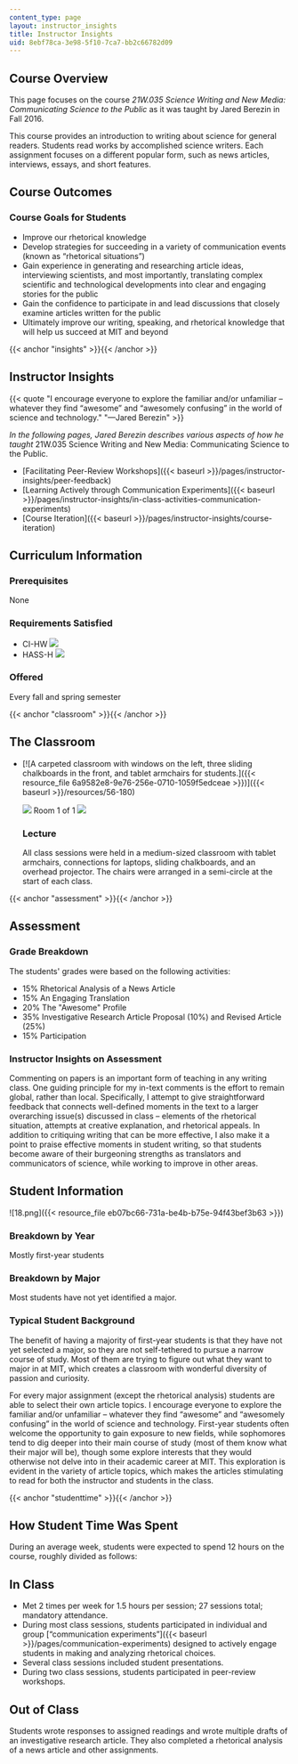 ```yaml
---
content_type: page
layout: instructor_insights
title: Instructor Insights
uid: 8ebf78ca-3e98-5f10-7ca7-bb2c66782d09
---
```


Course Overview
---------------

This page focuses on the course _21W.035 Science Writing and New Media: Communicating Science to the Public_ as it was taught by Jared Berezin in Fall 2016.

This course provides an introduction to writing about science for general readers. Students read works by accomplished science writers. Each assignment focuses on a different popular form, such as news articles, interviews, essays, and short features.

Course Outcomes
---------------

### Course Goals for Students

*   Improve our rhetorical knowledge
*   Develop strategies for succeeding in a variety of communication events (known as “rhetorical situations”)
*   Gain experience in generating and researching article ideas, interviewing scientists, and most importantly, translating complex scientific and technological developments into clear and engaging stories for the public
*   Gain the confidence to participate in and lead discussions that closely examine articles written for the public
*   Ultimately improve our writing, speaking, and rhetorical knowledge that will help us succeed at MIT and beyond

{{< anchor "insights" >}}{{< /anchor >}}

Instructor Insights
-------------------

{{< quote "I encourage everyone to explore the familiar and/or unfamiliar – whatever they find “awesome” and “awesomely confusing” in the world of science and technology." "—Jared Berezin" >}}

_In the following pages, Jared Berezin describes various aspects of how he taught_ 21W.035 Science Writing and New Media: Communicating Science to the Public.

*   [Facilitating Peer-Review Workshops]({{< baseurl >}}/pages/instructor-insights/peer-feedback)
*   [Learning Actively through Communication Experiments]({{< baseurl >}}/pages/instructor-insights/in-class-activities-communication-experiments)
*   [Course Iteration]({{< baseurl >}}/pages/instructor-insights/course-iteration)

Curriculum Information
----------------------

### Prerequisites

None

### Requirements Satisfied

*   CI-HW ![](/images/educator/icon-question-cihw.png)
*   HASS-H ![](/images/educator/icon-question-hass-h.png)

### Offered

Every fall and spring semester

{{< anchor "classroom" >}}{{< /anchor >}}

The Classroom
-------------

*   [![A carpeted classroom with windows on the left, three sliding chalkboards in the front, and tablet armchairs for students.]({{< resource_file 6a9582e8-9e76-256e-0710-1059f5edceae >}})]({{< baseurl >}}/resources/56-180)
    
    ![](/images/educator/classroom_prev_dim.png) Room 1 of 1 ![](/images/educator/classroom_next_dim.png)
    
    ### Lecture
    
    All class sessions were held in a medium-sized classroom with tablet armchairs, connections for laptops, sliding chalkboards, and an overhead projector. The chairs were arranged in a semi-circle at the start of each class.
    

{{< anchor "assessment" >}}{{< /anchor >}}

Assessment
----------

### Grade Breakdown

The students' grades were based on the following activities:

- 15% Rhetorical Analysis of a News Article
- 15% An Engaging Translation
- 20% The "Awesome" Profile
- 35% Investigative Research Article Proposal (10%) and Revised Article (25%)
- 15% Participation

### Instructor Insights on Assessment
Commenting on papers is an important form of teaching in any writing class. One guiding principle for my in-text comments is the effort to remain global, rather than local. Specifically, I attempt to give straightforward feedback that connects well-defined moments in the text to a larger overarching issue(s) discussed in class – elements of the rhetorical situation, attempts at creative explanation, and rhetorical appeals. In addition to critiquing writing that can be more effective, I also make it a point to praise effective moments in student writing, so that students become aware of their burgeoning strengths as translators and communicators of science, while working to improve in other areas.

Student Information
-------------------

![18.png]({{< resource_file eb07bc66-731a-be4b-b75e-94f43bef3b63 >}})

### Breakdown by Year

Mostly first-year students

### Breakdown by Major

Most students have not yet identified a major.

### Typical Student Background

The benefit of having a majority of first-year students is that they have not yet selected a major, so they are not self-tethered to pursue a narrow course of study. Most of them are trying to figure out what they want to major in at MIT, which creates a classroom with wonderful diversity of passion and curiosity.

For every major assignment (except the rhetorical analysis) students are able to select their own article topics. I encourage everyone to explore the familiar and/or unfamiliar – whatever they find “awesome” and “awesomely confusing” in the world of science and technology. First-year students often welcome the opportunity to gain exposure to new fields, while sophomores tend to dig deeper into their main course of study (most of them know what their major will be), though some explore interests that they would otherwise not delve into in their academic career at MIT. This exploration is evident in the variety of article topics, which makes the articles stimulating to read for both the instructor and students in the class.

{{< anchor "studenttime" >}}{{< /anchor >}}

How Student Time Was Spent
--------------------------

During an average week, students were expected to spend 12 hours on the course, roughly divided as follows:

In Class
--------

*   Met 2 times per week for 1.5 hours per session; 27 sessions total; mandatory attendance.
*   During most class sessions, students participated in individual and group [“communication experiments”]({{< baseurl >}}/pages/communication-experiments) designed to actively engage students in making and analyzing rhetorical choices.
*   Several class sessions included student presentations.
*   During two class sessions, students participated in peer-review workshops.

Out of Class
------------

Students wrote responses to assigned readings and wrote multiple drafts of an investigative research article. They also completed a rhetorical analysis of a news article and other assignments.